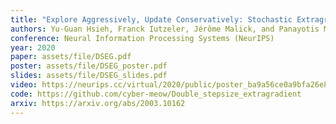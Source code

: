 ```yaml
---
title: "Explore Aggressively, Update Conservatively: Stochastic Extragradient Methods with Variable Stepsize Scaling"
authors: Yu-Guan Hsieh, Franck Iutzeler, Jérôme Malick, and Panayotis Mertikopoulos
conference: Neural Information Processing Systems (NeurIPS)
year: 2020
paper: assets/file/DSEG.pdf
poster: assets/file/DSEG_poster.pdf
slides: assets/file/DSEG_slides.pdf
video: https://neurips.cc/virtual/2020/public/poster_ba9a56ce0a9bfa26e8ed9e10b2cc8f46.html
code: https://github.com/cyber-meow/Double_stepsize_extragradient
arxiv: https://arxiv.org/abs/2003.10162
---
```

